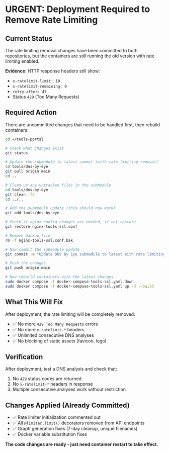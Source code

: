 # URGENT: Deployment Required to Remove Rate Limiting

## Current Status
The rate limiting removal changes have been committed to both repositories, but the containers are still running the old version with rate limiting enabled.

**Evidence**: HTTP response headers still show:
- `x-ratelimit-limit: 10`
- `x-ratelimit-remaining: 0`
- `retry-after: 47`
- Status `429` (Too Many Requests)

## Required Action
There are uncommitted changes that need to be handled first, then rebuild containers:

```bash
cd ~/tools-portal

# Check what changes exist
git status

# Update the submodule to latest commit (with rate limiting removal)
cd tools/dns-by-eye
git pull origin main
cd ..

# Clean up any untracked files in the submodule
cd tools/dns-by-eye
git clean -fd
cd ../..

# Add the submodule update (this should now work)
git add tools/dns-by-eye

# Check if nginx config changes are needed, if not restore
git restore nginx-tools-ssl.conf

# Remove backup file
rm -f nginx-tools-ssl.conf.bak

# Now commit the submodule update
git commit -m "Update DNS By Eye submodule to latest with rate limiting removal"

# Push the changes
git push origin main

# Now rebuild containers with the latest changes
sudo docker compose -f docker-compose-tools-ssl.yaml down
sudo docker compose -f docker-compose-tools-ssl.yaml up -d --build
```

## What This Will Fix
After deployment, the rate limiting will be completely removed:
- ✅ No more `429 Too Many Requests` errors
- ✅ No more `x-ratelimit-*` headers
- ✅ Unlimited consecutive DNS analyses
- ✅ No blocking of static assets (favicon, logo)

## Verification
After deployment, test a DNS analysis and check that:
1. No `429` status codes are returned
2. No `x-ratelimit-*` headers in response
3. Multiple consecutive analyses work without restriction

## Changes Applied (Already Committed)
- ✅ Rate limiter initialization commented out
- ✅ All `@limiter.limit()` decorators removed from API endpoints
- ✅ Graph generation fixes (7-day cleanup, unique filenames)
- ✅ Docker variable substitution fixes

**The code changes are ready - just need container restart to take effect.**
